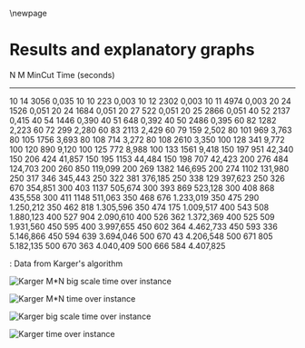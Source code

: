\newpage

# Results and explanatory graphs

N	   M	 MinCut	   Time (seconds)
----- ----- --------- -----------------
10	    14	    3056	  0,035
10	    10	    223	    0,003
10	    12	    2302	  0,003
10	    11	    4974	  0,003
20	    24	    1526	  0,051
20	    24	    1684	  0,051
20	    27	    522	    0,051
20	    25	    2866	  0,051
40	    52	    2137	  0,415
40	    54	    1446	  0,390
40	    51	    648	    0,392
40	    50	    2486	  0,395
60	    82	    1282	  2,223
60	    72	    299	    2,280
60	    83	    2113	  2,429
60	    79	    159	    2,502
80	    101	    969	    3,763
80	    105	    1756	  3,693
80	    108	    714	    3,272
80	    108	    2610	  3,350
100	    128	    341	    9,772
100	    120	    890	    9,120
100	    125	    772	    8,988
100	    133	    1561	  9,418
150	    197	    951	    42,340
150	    206	    424	    41,857
150	    195	    1153	  44,484
150	    198	    707	    42,423
200	    276	    484	    124,703
200	    260	    850	    119,099
200	    269	    1382	  146,695
200	    274	    1102	  131,980
250	    317	    346	    345,443
250	    322	    381	    376,185
250	    338	    129	    397,623
250	    326	    670	    354,851
300	    403	    1137	  505,674
300	    393	    869	    523,128
300	    408	    868	    435,558
300	    411	    1148	  511,063
350	    468	    676	    1.233,019
350	    475	    290	    1.250,212
350	    462	    818	    1.305,596
350	    474	    175	    1.009,517
400	    543	    508	    1.880,123
400	    527	    904	    2.090,610
400	    526	    362	    1.372,369
400	    525	    509	    1.931,560
450	    595	    400	    3.997,655
450	    602	    364	    4.462,733
450	    593	    336	    5.146,866
450	    594	    639	    3.694,046
500	    670	    43	    4.206,548
500	    671	    805	    5.182,135
500	    670	    363	    4.040,409
500	    666	    584	    4.407,825

: Data from Karger's algorithm

![Karger M*N big scale time over instance](img/MNKarger-Stein_big_sequential.png)

![Karger M*N time over instance](img/MNKarger-Stein_sequential.png)

![Karger big scale time over instance](img/NKarger-Stein_big_sequential.png)

![Karger time over instance](NKarger-Stein_sequential.png)
